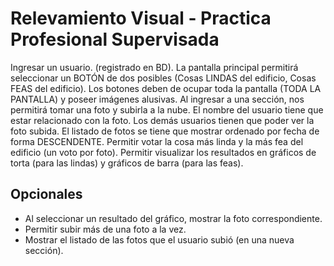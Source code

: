 # Relevamiento Visual - Practica Profesional Supervisada

Ingresar un usuario. (registrado en BD).
La pantalla principal permitirá seleccionar un BOTÓN de dos posibles (Cosas LINDAS del edificio, Cosas
FEAS del edificio).
Los botones deben de ocupar toda la pantalla (TODA LA PANTALLA) y poseer imágenes alusivas.
Al ingresar a una sección, nos permitirá tomar una foto y subirla a la nube.
El nombre del usuario tiene que estar relacionado con la foto.
Los demás usuarios tienen que poder ver la foto subida.
El listado de fotos se tiene que mostrar ordenado por fecha de forma DESCENDENTE.
Permitir votar la cosa más linda y la más fea del edificio (un voto por foto).
Permitir visualizar los resultados en gráficos de torta (para las lindas) y gráficos de barra (para las feas).

## Opcionales
+ Al seleccionar un resultado del gráfico, mostrar la foto correspondiente.
+ Permitir subir más de una foto a la vez.
+ Mostrar el listado de las fotos que el usuario subió (en una nueva sección).

